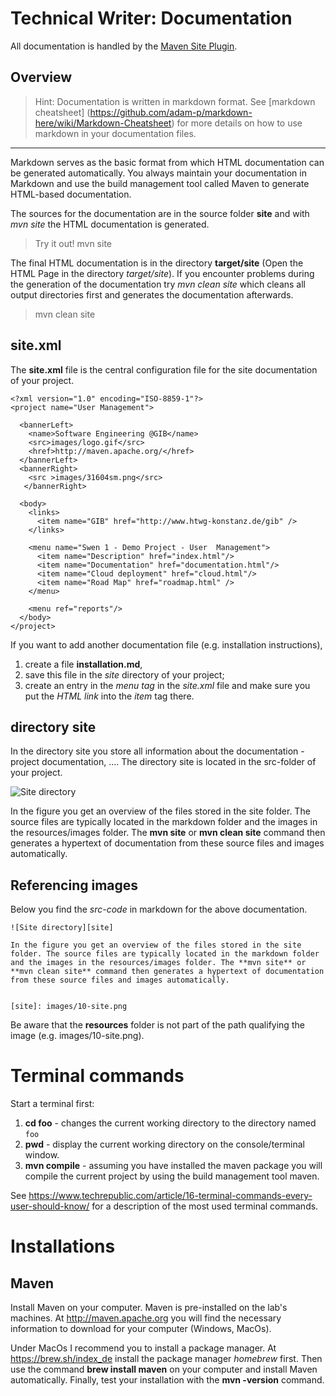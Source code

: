 # Technical Writer: Documentation

All documentation is handled by the [Maven Site Plugin](https://maven.apache.org/plugins/maven-site-plugin/). 

## Overview

> Hint: Documentation is written in markdown format.  See [markdown cheatsheet] (https://github.com/adam-p/markdown-here/wiki/Markdown-Cheatsheet) for more details on how to use markdown in your documentation files. 

---

Markdown serves as the basic format from which HTML documentation can be generated automatically. You always maintain your documentation in Markdown and use the build management tool called Maven to generate HTML-based documentation.

The sources for the documentation are in the source folder **site** and with *mvn site* the HTML documentation is generated. 

>Try it out!  mvn site

The final HTML documentation is in the directory **target/site** (Open the HTML Page in the directory *target/site*). If you encounter problems during the generation of the documentation try *mvn clean site* which cleans all output directories first and generates the documentation afterwards. 

> mvn clean site

## site.xml

The **site.xml** file is the central configuration file for the site documentation of your project. 

```
<?xml version="1.0" encoding="ISO-8859-1"?>
<project name="User Management">
  
  <bannerLeft>
    <name>Software Engineering @GIB</name>
    <src>images/logo.gif</src>
    <href>http://maven.apache.org/</href>
  </bannerLeft>
  <bannerRight>
    <src >images/31604sm.png</src>
   </bannerRight>
  
  <body>
    <links>
      <item name="GIB" href="http://www.htwg-konstanz.de/gib" />
    </links>

    <menu name="Swen 1 - Demo Project - User  Management">
      <item name="Description" href="index.html"/>
      <item name="Documentation" href="documentation.html"/>
      <item name="Cloud deployment" href="cloud.html"/>
      <item name="Road Map" href="roadmap.html" />
    </menu>

    <menu ref="reports"/>
  </body>
</project>
```

If you want to add another documentation file (e.g. installation instructions), 

1. create a file **installation.md**, 
2. save this file in the *site* directory of your project; 
3. create an entry in the *menu tag* in the *site.xml* file and make sure you put the *HTML link* into the *item* tag there.

## directory site

In the directory site you store all information about the documentation - project documentation, .... The directory site is located in the src-folder of your project.

![Site directory][site]

In the figure you get an overview of the files stored in the site folder. The source files are typically located in the markdown folder and the images in the resources/images folder. The **mvn site** or **mvn clean site** command then generates a hypertext of documentation from these source files and images automatically.



## Referencing images

Below you find the *src-code* in markdown for the above documentation.

```
![Site directory][site]

In the figure you get an overview of the files stored in the site folder. The source files are typically located in the markdown folder and the images in the resources/images folder. The **mvn site** or **mvn clean site** command then generates a hypertext of documentation from these source files and images automatically.


[site]: images/10-site.png
```

Be aware that the **resources** folder is not part of the path qualifying the image (e.g. images/10-site.png).


[site]: images/10-site.png

# Terminal commands

Start a terminal first:

1. **cd foo** - changes the current working directory to the directory named `foo`
2. **pwd** - display the current working directory on the console/terminal window.
3. **mvn compile** - assuming you have installed the maven package you will compile the current project by using the build management tool maven.

See https://www.techrepublic.com/article/16-terminal-commands-every-user-should-know/ for a description of the most used terminal commands.

# Installations

## Maven

Install Maven on your computer. Maven is pre-installed on the lab's machines. At http://maven.apache.org you will find the necessary information to download for your computer (Windows, MacOs).  

Under MacOs I recommend you to install a package manager. At https://brew.sh/index_de install the package manager *homebrew* first. Then use the command **brew install maven** on your computer and install Maven automatically. Finally, test your installation with the **mvn -version** command.



